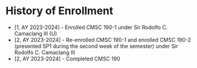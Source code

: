 # History of Enrollment
* [1, AY 2023-2024] - Enrolled CMSC 190-1 under Sir Rodolfo C. Camaclang III (U)
* [2, AY 2023-2024] - Re-enrolled CMSC 190-1 and enrolled CMSC 190-2 (presented SP1 during the second week of the semester) under Sir Rodolfo C. Camaclang III
* [2, AY 2023-2024] - Completed CMSC 190
